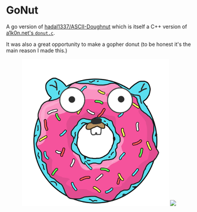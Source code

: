 # GoNut

A go version of [hadal1337/ASCII-Doughnut](https://github.com/hadal1337/ASCII-Doughnut) which is itself a C++ version of [a1k0n.net's `donut.c`](https://www.a1k0n.net/2011/07/20/donut-math.html).

It was also a great opportunity to make a gopher donut (to be honest it's the main reason I made this.)

<p align="center">
    <img width="400" src="gonut.png" />
    <img src="gonut.gif" />
</p>
